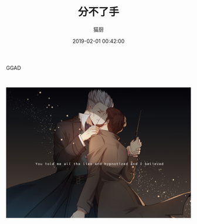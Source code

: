﻿---
layout: post
title: 分不了手
date: 2019-02-01 00:42:00
updated: 2019-02-20 13:58:14
comments: true
categories: [Photo]
tags: [格邓, ggad]
author: "猫厨"
description: ""
toc: true
---

<p>GGAD</p> 
<p><br /></p>

![](https://raw.githubusercontent.com/alicewish/meowchain247/master/img_cVZNdzJtQk9JV2YrQlVkcUdMcndUaUNkU0FOUjhSQVZXTy81WGpLOXdOdWg4dk5VQjRFT3N3PT0.jpg)